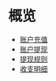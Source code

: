 # 概览


* [账户充值](/transaction/reload)
* [账户提现](/transaction/withdraw)
* [提现规则](/transaction/withdrawRegulation)
* [收支明细](/transaction/operate)















    
   
   
    
        
